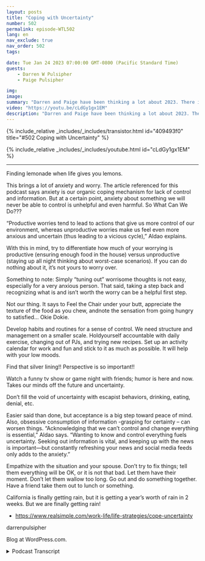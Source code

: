 ```yaml
---
layout: posts
title: "Coping with Uncertainty"
number: 502
permalink: episode-WTL502
lang: en
nav_exclude: true
nav_order: 502
tags:

date: Tue Jan 24 2023 07:00:00 GMT-0800 (Pacific Standard Time)
guests:
    - Darren W Pulsipher
    - Paige Pulsipher

img: 
image: 
summary: "Darren and Paige have been thinking a lot about 2023. There is so much uncertainty in the future right now. Darren has had a lot of luck with his work and will continue this year. They have had friends lose their jobs, friends waiting to see if they will lose their jobs, companies changing their compensation packages, the economy is slow simmering into a recession…a lot of uncertainty."
video: "https://youtu.be/cLdGy1gx1EM"
description: "Darren and Paige have been thinking a lot about 2023. There is so much uncertainty in the future right now. Darren has had a lot of luck with his work and will continue this year. They have had friends lose their jobs, friends waiting to see if they will lose their jobs, companies changing their compensation packages, the economy is slow simmering into a recession…a lot of uncertainty."
---
```


<div>
{% include_relative _includes/_includes/transistor.html id="409493f0" title="#502 Coping with Uncertainty" %}

{% include_relative _includes/_includes/youtube.html id="cLdGy1gx1EM" %}
</div>

---

Finding lemonade when life gives you lemons.

This brings a lot of anxiety and worry. The article referenced for this podcast says anxiety is our organic coping mechanism for lack of control and information. But at a certain point, anxiety about something we will never be able to control is unhelpful and even harmful. So What Can We Do???

“Productive worries tend to lead to actions that give us more control of our environment, whereas unproductive worries make us feel even more anxious and uncertain (thus leading to a vicious cycle),” Aldao explains.

With this in mind, try to differentiate how much of your worrying is productive (ensuring enough food in the house) versus unproductive (staying up all night thinking about worst-case scenarios). If you can do nothing about it, it’s not yours to worry over.

Something to note: Simply “tuning out” worrisome thoughts is not easy, especially for a very anxious person. That said, taking a step back and recognizing what is and isn’t worth the worry can be a helpful first step.

Not our thing. It says to Feel the Chair under your butt, appreciate the texture of the food as you chew, andnote the sensation from going hungry to satisfied… Okie Dokie.

Develop habits and routines for a sense of control. We need structure and management on a smaller scale. Holdyourself accountable with daily exercise, changing out of PJs, and trying new recipes. Set up an activity calendar for work and fun and stick to it as much as possible. It will help with your low moods.

Find that silver lining!! Perspective is so important!!

Watch a funny tv show or game night with friends; humor is here and now. Takes our minds off the future and uncertainty.

Don’t fill the void of uncertainty with escapist behaviors, drinking, eating, denial, etc.

Easier said than done, but acceptance is a big step toward peace of mind. Also, obsessive consumption of information -grasping for certainty – can worsen things. “Acknowledging that we can’t control and change everything is essential,” Aldao says. “Wanting to know and control everything fuels uncertainty. Seeking out information is vital, and keeping up with the news is important—but constantly refreshing your news and social media feeds only adds to the anxiety.”

Empathize with the situation and your spouse. Don’t try to fix things; tell them everything will be OK, or it is not that bad. Let them have their moment. Don’t let them wallow too long. Go out and do something together. Have a friend take them out to lunch or something.

California is finally getting rain, but it is getting a year’s worth of rain in 2 weeks. But we are finally getting rain!

* https://www.realsimple.com/work-life/life-strategies/cope-uncertainty

darrenpulsipher

Blog at WordPress.com.



<details>
<summary> Podcast Transcript </summary>

<p></p>

</details>
